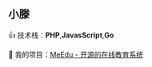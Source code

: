 ## 小滕

:+1: 技术栈：**PHP**,**JavasScript**,**Go**  
  
  
:beer: 我的项目：[MeEdu - 开源的在线教育系统](https://meedu.vip)  

